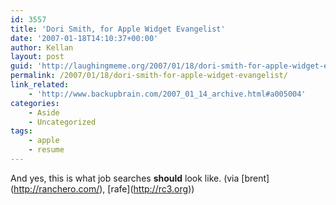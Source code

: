 ```yaml
---
id: 3557
title: 'Dori Smith, for Apple Widget Evangelist'
date: '2007-01-18T14:10:37+00:00'
author: Kellan
layout: post
guid: 'http://laughingmeme.org/2007/01/18/dori-smith-for-apple-widget-evangelist/'
permalink: /2007/01/18/dori-smith-for-apple-widget-evangelist/
link_related:
    - 'http://www.backupbrain.com/2007_01_14_archive.html#a005004'
categories:
    - Aside
    - Uncategorized
tags:
    - apple
    - resume
---
```


And yes, this is what job searches **should** look like. (via \[brent\](http://ranchero.com/), \[rafe\](http://rc3.org))